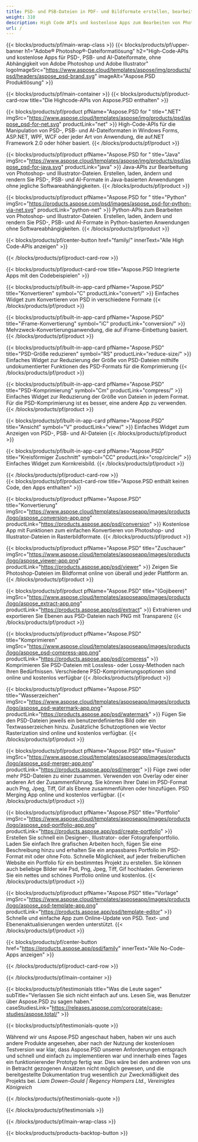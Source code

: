 ```yaml
---
title: PSD- und PSB-Dateien in PDF- und Bildformate erstellen, bearbeiten oder konvertieren
weight: 310
description: High Code APIs und kostenlose Apps zum Bearbeiten von Photoshop-Dateien. Möglichkeit, Ebeneneigenschaften zu aktualisieren, Wasserzeichen hinzuzufügen, zu drehen, skalieren, Flip, Crop, Dithering, Raster Conversion.
url: /
---
```


{{< blocks/products/pf/main-wrap-class >}}
{{< blocks/products/pf/upper-banner h1="Adobe® Photoshop®-Dateiformatlösung" h2="High-Code-APIs und kostenlose Apps für PSD-, PSB- und AI-Dateiformate, ohne Abhängigkeit von Adobe Photoshop und Adobe Illustrator" logoImageSrc="https://www.aspose.cloud/templates/aspose/img/products/psd/headers/aspose_psd-brand.svg" imageAlt="Aspose.PSD Produktlösung" >}}

{{< blocks/products/pf/main-container >}}
{{< blocks/products/pf/product-card-row title="Die Highcode-APIs von Aspose.PSD enthalten" >}}

{{< blocks/products/pf/product pfName="Aspose.PSD for " title=".NET" imgSrc="https://www.aspose.cloud/templates/aspose/img/products/psd/aspose_psd-for-net.svg" productLink="net" >}}
High-Code-APIs für die Manipulation von PSD-, PSB- und AI-Dateiformaten in Windows Forms, ASP.NET, WPF, WCF oder jeder Art von Anwendung, die auf.NET Framework 2.0 oder höher basiert.
{{< /blocks/products/pf/product >}}

{{< blocks/products/pf/product pfName="Aspose.PSD for " title="Java" imgSrc="https://www.aspose.cloud/templates/aspose/img/products/psd/aspose_psd-for-java.svg" productLink="java" >}}
Java-APIs zur Bearbeitung von Photoshop- und Illustrator-Dateien. Erstellen, laden, ändern und rendern Sie PSD-, PSB- und AI-Formate in Java-basierten Anwendungen ohne jegliche Softwareabhängigkeiten.
{{< /blocks/products/pf/product >}}

{{< blocks/products/pf/product pfName="Aspose.PSD for " title="Python" imgSrc="https://products.aspose.com/psd/images/aspose_psd-for-python-via-net.svg" productLink="python-net" >}}
Python-APIs zum Bearbeiten von Photoshop- und Illustrator-Dateien. Erstellen, laden, ändern und rendern Sie PSD-, PSB- und AI-Formate in Python-basierten Anwendungen ohne Softwareabhängigkeiten.
{{< /blocks/products/pf/product >}}

{{< blocks/products/pf/center-button href="family/" innerText="Alle High Code-APIs anzeigen" >}}

{{< /blocks/products/pf/product-card-row >}}

{{< blocks/products/pf/product-card-row title="Aspose.PSD Integrierte Apps mit den Codebeispielen" >}}

{{< blocks/products/pf/built-in-app-card pfName="Aspose.PSD" title="Konvertieren" symbol="C" productLink="convert/" >}}
Einfaches Widget zum Konvertieren von PSD in verschiedene Formate
{{< /blocks/products/pf/product >}}

{{< blocks/products/pf/built-in-app-card pfName="Aspose.PSD" title="iFrame-Konvertierung" symbol="iC" productLink="conversion/" >}}
Mehrzweck-Konvertierungsanwendung, die auf iFrame-Einbettung basiert.
{{< /blocks/products/pf/product >}}

{{< blocks/products/pf/built-in-app-card pfName="Aspose.PSD" title="PSD-Größe reduzieren" symbol="RS" productLink="reduce-size/" >}}
Einfaches Widget zur Reduzierung der Größe von PSD-Dateien mithilfe undokumentierter Funktionen des PSD-Formats für die Komprimierung
{{< /blocks/products/pf/product >}}

{{< blocks/products/pf/built-in-app-card pfName="Aspose.PSD" title="PSD-Komprimierung" symbol="Cm" productLink="compress/" >}}
Einfaches Widget zur Reduzierung der Größe von Dateien in jedem Format. Für die PSD-Komprimierung ist es besser, eine andere App zu verwenden.
{{< /blocks/products/pf/product >}}

{{< blocks/products/pf/built-in-app-card pfName="Aspose.PSD" title="Ansicht" symbol="V" productLink="view/" >}}
Einfaches Widget zum Anzeigen von PSD-, PSB- und AI-Dateien
{{< /blocks/products/pf/product >}}

{{< blocks/products/pf/built-in-app-card pfName="Aspose.PSD" title="Kreisförmiger Zuschnitt" symbol="CC" productLink="crop/circle/" >}}
Einfaches Widget zum Kornkreisbild.
{{< /blocks/products/pf/product >}}
									
{{< /blocks/products/pf/product-card-row >}}										   
{{< blocks/products/pf/product-card-row title="Aspose.PSD enthält keinen Code, den Apps enthalten" >}}

{{< blocks/products/pf/product pfName="Aspose.PSD" title="Konvertierung" imgSrc="https://www.aspose.cloud/templates/asposeapp/images/products/logo/aspose_conversion-app.png" productLink="https://products.aspose.app/psd/conversion" >}}
Kostenlose App mit Funktionen zum einfachen Konvertieren von Photoshop- und Illustrator-Dateien in Rasterbildformate.
{{< /blocks/products/pf/product >}}

{{< blocks/products/pf/product pfName="Aspose.PSD" title="Zuschauer" imgSrc="https://www.aspose.cloud/templates/asposeapp/images/products/logo/aspose_viewer-app.png" productLink="https://products.aspose.app/psd/viewer" >}}
Zeigen Sie Photoshop-Dateien im Bildformat online von überall und jeder Plattform an.
{{< /blocks/products/pf/product >}}

{{< blocks/products/pf/product pfName="Aspose.PSD" title="(Gojibeere)" imgSrc="https://www.aspose.cloud/templates/asposeapp/images/products/logo/aspose_extract-app.png" productLink="https://products.aspose.app/psd/extract" >}}
Extrahieren und exportieren Sie Ebenen aus PSD-Dateien nach PNG mit Transparenz
{{< /blocks/products/pf/product >}}

{{< blocks/products/pf/product pfName="Aspose.PSD" title="Komprimieren" imgSrc="https://www.aspose.cloud/templates/asposeapp/images/products/logo/aspose_psd-compress-app.png" productLink="https://products.aspose.app/psd/compress" >}}
Komprimieren Sie PSD-Dateien mit Lossless- oder Lossy-Methoden nach Ihren Bedürfnissen. Verschiedene PSD-Komprimierungsoptionen sind online und kostenlos verfügbar
{{< /blocks/products/pf/product >}}

{{< blocks/products/pf/product pfName="Aspose.PSD" title="Wasserzeichen" imgSrc="https://www.aspose.cloud/templates/asposeapp/images/products/logo/aspose_psd-watermark-app.png" productLink="https://products.aspose.app/psd/watermark" >}}
Fügen Sie den PSD-Dateien jeweils ein benutzerdefiniertes Bild oder ein Textwasserzeichen hinzu. Zusätzliche Schutzoptionen wie Vector Rasterization sind online und kostenlos verfügbar.
{{< /blocks/products/pf/product >}}

{{< blocks/products/pf/product pfName="Aspose.PSD" title="Fusion" imgSrc="https://www.aspose.cloud/templates/asposeapp/images/products/logo/aspose_psd-merger-app.png" productLink="https://products.aspose.app/psd/merger" >}}
Füge zwei oder mehr PSD-Dateien zu einer zusammen. Verwenden von Overlay oder einer anderen Art der Zusammenführung. Sie können Ihrer Datei im PSD-Format auch Png, Jpeg, Tiff, Gif als Ebene zusammenführen oder hinzufügen. PSD Merging App online und kostenlos verfügbar.
{{< /blocks/products/pf/product >}}

{{< blocks/products/pf/product pfName="Aspose.PSD" title="Portfolio" imgSrc="https://www.aspose.cloud/templates/asposeapp/images/products/logo/aspose_psd-portfolio-app.png" productLink="https://products.aspose.app/psd/create-portfolio" >}}
Erstellen Sie schnell ein Designer-, Illustrator- oder Fotografenportfolio. Laden Sie einfach Ihre grafischen Arbeiten hoch, fügen Sie eine Beschreibung hinzu und erhalten Sie ein anpassbares Portfolio im PSD-Format mit oder ohne Foto. Schnelle Möglichkeit, auf jeder freiberuflichen Website ein Portfolio für ein bestimmtes Projekt zu erstellen. Sie können auch beliebige Bilder wie Psd, Png, Jpeg, Tiff, Gif hochladen. Generieren Sie ein nettes und schönes Portfolio online und kostenlos.
{{< /blocks/products/pf/product >}}

{{< blocks/products/pf/product pfName="Aspose.PSD" title="Vorlage" imgSrc="https://www.aspose.cloud/templates/asposeapp/images/products/logo/aspose_psd-template-app.png" productLink="https://products.aspose.app/psd/template-editor" >}}
Schnelle und einfache App zum Online-Update von PSD. Text- und Ebenenaktualisierungen werden unterstützt.
{{< /blocks/products/pf/product >}}

{{< blocks/products/pf/center-button href="https://products.aspose.app/psd/family" innerText="Alle No-Code-Apps anzeigen" >}}

{{< /blocks/products/pf/product-card-row >}}

{{< /blocks/products/pf/main-container >}}

{{< blocks/products/pf/testimonials title="Was die Leute sagen" subTitle="Verlassen Sie sich nicht einfach auf uns. Lesen Sie, was Benutzer über Aspose.PSD zu sagen haben." caseStudiesLink="https://releases.aspose.com/corporate/case-studies/aspose.total/" >}}

{{< blocks/products/pf/testimonials-quote >}}
<p class="first">
 Während wir uns Aspose.PSD angeschaut haben, haben wir uns auch andere Produkte angesehen, aber nach der Nutzung der kostenlosen Testversion war klar, dass Aspose.PSD unseren Anforderungen entsprach und schnell und einfach zu implementieren war und innerhalb eines Tages ein funktionierender Prototyp fertig war. Dies wäre bei den anderen von uns in Betracht gezogenen Ansätzen nicht möglich gewesen, und die bereitgestellte Dokumentation trug wesentlich zur Zweckmäßigkeit des Projekts bei.
 <em>
  Liam Dowen-Gould | Regency Hampers Ltd., Vereinigtes Königreich
 </em>
</p>

{{< /blocks/products/pf/testimonials-quote >}}

{{< /blocks/products/pf/testimonials >}}

{{< /blocks/products/pf/main-wrap-class >}}

{{< blocks/products/products-backtop-button >}}


